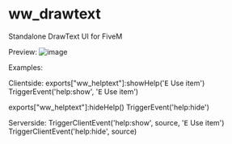 # ww_drawtext
Standalone DrawText UI for FiveM

Preview:
![image](https://user-images.githubusercontent.com/90979509/163391338-8e01ff6d-fe48-484b-bd73-1d805a9906df.png)

Examples:

Clientside:
 exports["ww_helptext"]:showHelp('<kbd>E</kbd> Use item')
 TriggerEvent('help:show', '<kbd>E</kbd> Use item')
 
 exports["ww_helptext"]:hideHelp()
 TriggerEvent('help:hide')
 
Serverside:
  TriggerClientEvent('help:show', source, '<kbd>E</kbd> Use item')
  TriggerClientEvent('help:hide', source)
 
 
